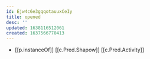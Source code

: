 ```yaml
---
id: Ejw4c6e3gqqotauuxCeIy
title: opened
desc: ''
updated: 1638116512061
created: 1637566770413
---
```




- [[p.instanceOf]] [[c.Pred.Shapow]] [[c.Pred.Activity]]

